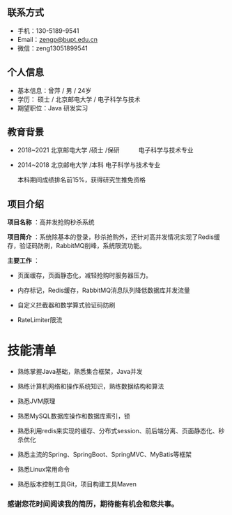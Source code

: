 ##  联系方式 

- 手机：130-5189-9541
- Email：zengp@bupt.edu.cn
- 微信：zeng13051899541

## 个人信息

 - 基本信息：曾萍 / 男 / 24岁 
 - 学历：  硕士 / 北京邮电大学 / 电子科学与技术  
 - 期望职位：Java 研发实习

## 教育背景

* 2018~2021  北京邮电大学 /硕士 /保研    &nbsp;&nbsp; &nbsp; &nbsp;    &nbsp; 电子科学与技术专业 

* 2014~2018  北京邮电大学 /本科               电子科学与技术专业

  本科期间成绩排名前15%，获得研究生推免资格

## 项目介绍

**项目名称** ：高并发抢购秒杀系统

**项目简介** ：系统除基本的登录，秒杀抢购外，还针对高并发情况实现了Redis缓存，验证码防刷，RabbitMQ削峰，系统限流功能。

**主要工作** ：

* 页面缓存，页面静态化，减轻抢购时服务器压力。

* 内存标记，Redis缓存，RabbitMQ消息队列降低数据库并发流量

* 自定义拦截器和数学算式验证码防刷

* RateLimiter限流


# 技能清单

* 熟练掌握Java基础，熟悉集合框架，Java并发

* 熟练计算机网络和操作系统知识，熟练数据结构和算法

* 熟悉JVM原理

* 熟悉MySQL数据库操作和数据库索引，锁

* 熟悉利用redis来实现的缓存、分布式session、前后端分离、页面静态化、秒杀优化

* 熟悉主流的Spring、SpringBoot、SpringMVC、MyBatis等框架

* 熟悉Linux常用命令

* 熟悉版本控制工具Git，项目构建工具Maven


### 感谢您花时间阅读我的简历，期待能有机会和您共事。

